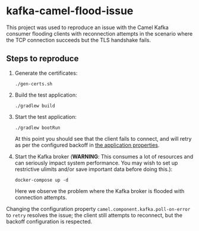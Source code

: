 # kafka-camel-flood-issue

This project was used to reproduce an issue with the Camel Kafka consumer flooding clients with reconnection attempts
in the scenario where the TCP connection succeeds but the TLS handshake fails.

## Steps to reproduce

1. Generate the certificates:  
   ```shell
   ./gen-certs.sh
   ```

2. Build the test application:
   ```shell
   ./gradlew build
   ```

3. Start the test application:
   ```shell
   ./gradlew bootRun
   ```

   At this point you should see that the client fails to connect, and will retry as per the configured backoff in [the
   application properties](./src/main/resources/application.yml).

4. Start the Kafka broker (**WARNING**: This consumes a lot of resources and can seriously impact system performance.
   You may wish to set up restrictive ulimits and/or save important data before doing this.):
   ```shell
   docker-compose up -d
   ```
   Here we observe the problem where the Kafka broker is flooded with connection attempts.

Changing the configuration property `camel.component.kafka.poll-on-error` to `retry` resolves the issue; the client
still attempts to reconnect, but the backoff configuration is respected.
